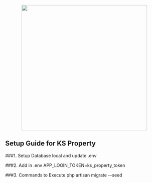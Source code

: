 <p align="center"><a href="https://laravel.com" target="_blank"><img src="https://raw.githubusercontent.com/laravel/art/master/logo-lockup/5%20SVG/2%20CMYK/1%20Full%20Color/laravel-logolockup-cmyk-red.svg" width="400"></a></p>

## Setup Guide for KS Property

###1. Setup Database local and update .env

###2. Add in .env
APP_LOGIN_TOKEN=ks_property_token

###3. Commands to Execute
php artisan migrate --seed
